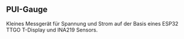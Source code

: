 ## PUI-Gauge

Kleines Messgerät für Spannung und Strom auf der Basis eines ESP32 TTGO T-Display und INA219 Sensors.

